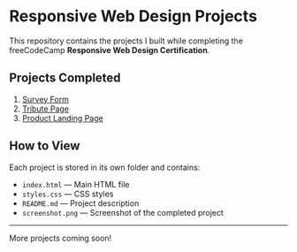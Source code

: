 # Responsive Web Design Projects

This repository contains the projects I built while completing the freeCodeCamp **Responsive Web Design Certification**.

## Projects Completed

1. [Survey Form](./01-survey-form)
2. [Tribute Page](./02-Tribute-Page/)
3. [Product Landing Page](./03-Product-Landing-Page/)

## How to View

Each project is stored in its own folder and contains:
- `index.html` — Main HTML file
- `styles.css` — CSS styles
- `README.md` — Project description
- `screenshot.png` — Screenshot of the completed project

---
More projects coming soon!
